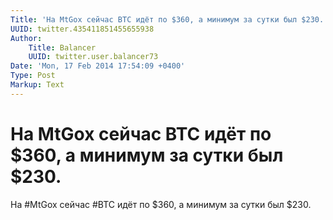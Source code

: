 ```yaml
---
Title: 'На MtGox сейчас BTC идёт по $360, а минимум за сутки был $230.'
UUID: twitter.435411851455655938
Author:
    Title: Balancer
    UUID: twitter.user.balancer73
Date: 'Mon, 17 Feb 2014 17:54:09 +0400'
Type: Post
Markup: Text
---
```


# На MtGox сейчас BTC идёт по $360, а минимум за сутки был $230.

На #MtGox сейчас #BTC идёт по $360, а минимум за сутки был
$230.